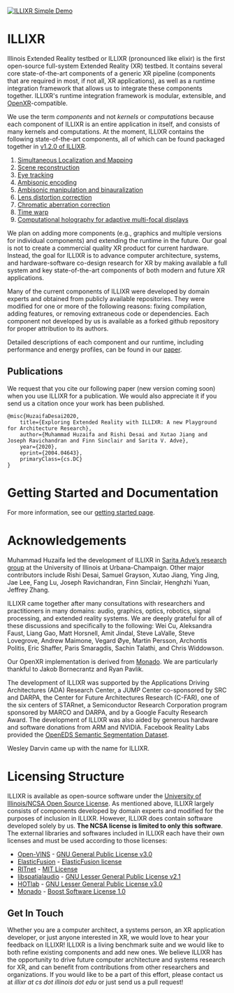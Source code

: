 [![ILLIXR Simple Demo](https://img.youtube.com/vi/5GXsUP9_34U/0.jpg)](https://www.youtube.com/watch?v=5GXsUP9_34U)

# ILLIXR

Illinois Extended Reality testbed or ILLIXR (pronounced like elixir) is the first open-source full-system Extended Reality (XR) testbed. It contains several core state-of-the-art components of a generic XR pipeline (components that are required in most, if not all, XR applications), as well as a runtime integration framework that allows us to integrate these components together. ILLIXR's runtime integration framework is modular, extensible, and [OpenXR](https://www.khronos.org/openxr)-compatible.

We use the term _components_ and not _kernels_ or _computations_ because each component of ILLIXR is an entire application in itself, and consists of many kernels and computations. At the moment, ILLIXR contains the following state-of-the-art components, all of which can be found packaged together in [v1.2.0 of ILLIXR](https://github.com/ILLIXR/ILLIXR/releases/tag/v1.2.0).

1. [Simultaneous Localization and Mapping](https://github.com/ILLIXR/open_vins)
2. [Scene reconstruction](https://github.com/ILLIXR/ElasticFusion)
3. [Eye tracking](https://github.com/ILLIXR/RITnet)
4. [Ambisonic encoding](https://github.com/ILLIXR/audio_pipeline)
5. [Ambisonic manipulation and binauralization](https://github.com/ILLIXR/audio_pipeline)
6. [Lens distortion correction](https://github.com/ILLIXR/visual_postprocessing)
7. [Chromatic aberration correction](https://github.com/ILLIXR/visual_postprocessing)
8. [Time warp](https://github.com/ILLIXR/visual_postprocessing)
9. [Computational holography for adaptive multi-focal displays](https://github.com/ILLIXR/HOTlab)

We plan on adding more components (e.g., graphics and multiple versions for individual components) and extending the runtime in the future. Our goal is not to create a commercial quality XR product for current hardware. Instead, the goal for ILLIXR is to advance computer architecture, systems, and hardware-software co-design research for XR by making available a full system and key state-of-the-art components of both modern and future XR applications.

Many of the current components of ILLIXR were developed by domain experts and obtained from publicly available repositories. They were modified for one or more of the following reasons: fixing compilation, adding features, or removing extraneous code or dependencies. Each component not developed by us is available as a forked github repository for proper attribution to its authors.

Detailed descriptions of each component and our runtime, including performance and energy profiles, can be found in our [paper](https://arxiv.org/pdf/2004.04643.pdf).

## Publications

We request that you cite our following paper (new version coming soon) when you use ILLIXR for a publication. We would also appreciate it if you send us a citation once your work has been published.

```
@misc{HuzaifaDesai2020,
    title={Exploring Extended Reality with ILLIXR: A new Playground for Architecture Research},
    author={Muhammad Huzaifa and Rishi Desai and Xutao Jiang and Joseph Ravichandran and Finn Sinclair and Sarita V. Adve},
    year={2020},
    eprint={2004.04643},
    primaryClass={cs.DC}
}
```

# Getting Started and Documentation

For more information, see our [getting started page](https://illixr.github.io/ILLIXR/docs/getting_started/).

# Acknowledgements

Muhammad Huzaifa led the development of ILLIXR in [Sarita Adve’s research group](http://rsim.cs.illinois.edu/) at the University of Illinois at Urbana-Champaign. Other major contributors include Rishi Desai, Samuel Grayson, Xutao Jiang, Ying Jing, Jae Lee, Fang Lu, Joseph Ravichandran, Finn Sinclair, Henghzhi Yuan, Jeffrey Zhang.

ILLIXR came together after many consultations with researchers and practitioners in many domains: audio, graphics, optics, robotics, signal processing, and extended reality systems. We are deeply grateful for all of these discussions and specifically to the following: Wei Cu, Aleksandra Faust, Liang Gao, Matt Horsnell, Amit Jindal, Steve LaValle, Steve Lovegrove, Andrew Maimone, Vegard &#216;ye, Martin Persson, Archontis Politis, Eric Shaffer, Paris Smaragdis, Sachin Talathi, and Chris Widdowson.

Our OpenXR implementation is derived from [Monado](https://monado.dev). We are particularly thankful to Jakob Bornecrantz and Ryan Pavlik.

The development of ILLIXR was supported by the Applications Driving Architectures (ADA) Research Center, a JUMP Center co-sponsored by SRC and DARPA, the Center for Future Architectures Research (C-FAR), one of the six centers of STARnet, a Semiconductor Research Corporation program sponsored by MARCO and DARPA, and by a Google Faculty Research Award. The development of ILLIXR was also aided by generous hardware and software donations from ARM and NVIDIA. Facebook Reality Labs provided the [OpenEDS Semantic Segmentation Dataset](https://research.fb.com/programs/openeds-challenge/).

Wesley Darvin came up with the name for ILLIXR.

# Licensing Structure

ILLIXR is available as open-source software under the [University of Illinois/NCSA Open Source License](https://github.com/ILLIXR/illixr.github.io/blob/master/LICENSE). As mentioned above, ILLIXR largely consists of components developed by domain experts and modified for the purposes of inclusion in ILLIXR. However, ILLIXR does contain software developed solely by us. **The NCSA license is limited to only this software**. The external libraries and softwares included in ILLIXR each have their own licenses and must be used according to those licenses:

- [Open-VINS](https://github.com/rpng/open_vins) - [GNU General Public License v3.0](https://www.gnu.org/licenses/gpl-3.0.html)
- [ElasticFusion](https://github.com/mp3guy/ElasticFusion) - [ElasticFusion license](https://github.com/mp3guy/ElasticFusion/blob/master/LICENSE.txt)
- [RITnet](https://github.com/ILLIXR/RITnet) - [MIT License](https://github.com/AayushKrChaudhary/RITnet/blob/master/License.md)
- [libspatialaudio](https://github.com/videolabs/libspatialaudio) - [GNU Lesser General Public License v2.1](https://www.gnu.org/licenses/old-licenses/lgpl-2.1.html)
- [HOTlab](https://github.com/MartinPersson/HOTlab) - [GNU Lesser General Public License v3.0](https://www.gnu.org/licenses/lgpl-3.0.html)
- [Monado](https://gitlab.freedesktop.org/monado/monado) - [Boost Software License 1.0](https://choosealicense.com/licenses/bsl-1.0)

## Get In Touch

Whether you are a computer architect, a systems person, an XR application developer, or just anyone interested in XR, we would love to hear your feedback on ILLIXR! ILLIXR is a living benchmark suite and we would like to both refine existing components and add new ones. We believe ILLIXR has the opportunity to drive future computer architecture and systems research for XR, and can benefit from contributions from other researchers and organizations. If you would like to be a part of this effort, please contact us at _illixr at cs dot illinois dot edu_ or just send us a pull request!
